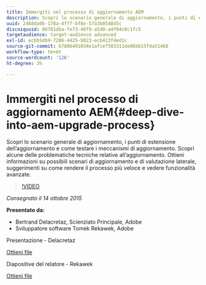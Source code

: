 ```yaml
---
title: Immergiti nel processo di aggiornamento AEM
description: Scopri lo scenario generale di aggiornamento, i punti di estensione dell’aggiornamento e come testare i meccanismi di aggiornamento. Scopri alcune delle problematiche tecniche relative all’aggiornamento. Ottieni informazioni su possibili scenari di aggiornamento e di valutazione laterale, suggerimenti su come rendere il processo più veloce e vedere funzionalità avanzate.
uuid: 2468da9b-178a-4fff-bf8e-57a3b0548d5c
discoiquuid: 86781dba-fe73-46f9-a5d0-a4f04c0c1fc5
targetaudience: target-audience advanced
exl-id: ecbb5db9-7286-4425-b023-ecb413f4ed1c
source-git-commit: b7806491034e1afcef503311de86bb15fda51460
workflow-type: tm+mt
source-wordcount: '126'
ht-degree: 3%

---
```


# Immergiti nel processo di aggiornamento AEM{#deep-dive-into-aem-upgrade-process}

Scopri lo scenario generale di aggiornamento, i punti di estensione dell’aggiornamento e come testare i meccanismi di aggiornamento. Scopri alcune delle problematiche tecniche relative all’aggiornamento. Ottieni informazioni su possibili scenari di aggiornamento e di valutazione laterale, suggerimenti su come rendere il processo più veloce e vedere funzionalità avanzate.

>[!VIDEO](https://video.tv.adobe.com/v/19376/?quality=9)

*Consegnato il 14 ottobre 2015*

**Presentato da:**

* Bertrand Delacretaz, Scienziato Principale, Adobe
* Sviluppatore software Tomek Rekawek, Adobe

Presentazione - Delacretaz

[Ottieni file](assets/aemgems-upgrades-2015-bdelacretaz.pdf)

Diapositive del relatore - Rekawek

[Ottieni file](assets/aemgems-upgrades-2015-trekaewk.pdf)
<!--
[Get back to the Overview](https://helpx.adobe.com/experience-manager/kt/eseminars/gems/aem-index.html)
-->
